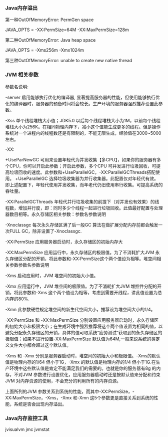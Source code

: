 ### Java内存溢出

第一种OutOfMemoryError: PermGen space

JAVA_OPTS = -XX:PermSize=64M -XX:MaxPermSize=128m

第二种OutOfMemoryError: Java heap space

JAVA_OPTS = -Xms256m -Xmx1024m

第三种OutOfMemoryError: unable to create new native thread


### JVM 相关参数

参数名说明: 

-server 启用能够执行优化的编译器, 显著提高服务器的性能，但使用能够执行优化的编译器时，服务器的预备时间将会较长。生产环境的服务器强烈推荐设置此参数。

-Xss 单个线程堆栈大小值；JDK5.0 以后每个线程堆栈大小为1M，以前每个线程堆栈大小为256K。在相同物理内存下，减小这个值能生成更多的线程。但是操作系统对一个进程内的线程数还是有限制的，不能无限生成，经验值在3000~5000左右。

-XX:

 +UseParNewGC 可用来设置年轻代为并发收集【多CPU】，如果你的服务器有多个CPU，你可以开启此参数；开启此参数，多个CPU 可并发进行垃圾回收，可提高垃圾回收的速度。此参数和+UseParallelGC，-XX:ParallelGCThreads搭配使用。
 +UseParallelGC 选择垃圾收集器为并行收集器。此配置仅对年轻代有效。即上述配置下，年轻代使用并发收集，而年老代仍旧使用串行收集。可提高系统的吞吐量。

-XX:ParallelGCThreads 年轻代并行垃圾收集的前提下（对并发也有效果）的线程数，增加并行度，即：同时多少个线程一起进行垃圾回收。此值最好配置与处理器数目相等。永久存储区相关参数：参数名参数说明

-Xnoclassgc 每次永久存储区满了后一般GC 算法在做扩展分配内存前都会触发一次FULL GC，除非设置了-Xnoclassgc.

-XX:PermSize 应用服务器启动时，永久存储区的初始内存大

-XX:MaxPermSize 应用运行中，永久存储区的极限值。为了不消耗扩大JVM 永久存储区分配的开销，将此参数和-XX:PermSize这个两个值设为相等。堆空间相关参数参数名参数说明

-Xms 启动应用时，JVM 堆空间的初始大小值。

-Xmx 应用运行中，JVM 堆空间的极限值。为了不消耗扩大JVM 堆控件分配的开销，将此参数和-Xms 这个两个值设为相等，考虑到需要开线程，讲此值设置为总内存的80%.

-Xmn 此参数硬性规定堆空间的新生代空间大小，推荐设为堆空间大小的1/4。

-XX:PermSize 和 -XX:MaxPermSize 分别设置应用服务器启动时，永久存储区的初始大小和极限大小；在生成环境中强烈推荐将这个两个值设置为相同的值，以避免分配永久存储区的开销，具体的值可取系统“疲劳测试”获取到的永久存储区的极限值；如果不进行设置-XX:MaxPermSize 默认值为64M,一般来说系统的类定义文件大小都会超过这个默认值。

-Xms 和 -Xmx 分别是服务器启动时，堆空间的初始大小和极限值。-Xms的默认值是物理内存的1/64 但小于1G，-Xmx 的默认值是物理内存的1/4 但小于1G.在生产环境中这些默认值是肯定不能满足我们的需要的。也就是你的服务器有8g 的内存，不对JVM 参数进行设置优化，应用服务器启动时还是按默认值来分配和约束JVM 对内存资源的使用，不会充分的利用所有的内存资源。

上面所列的JVM 参数关系到系统的性能，而其中-XX:PermSize，-XX:MaxPermSize，-Xms，-Xmx 和-Xmn 这5个参数更是直接关系到系统的性能，系统是否会出现内存溢出。


### Java内存监控工具

jvisualvm  jmc  jvmstat
